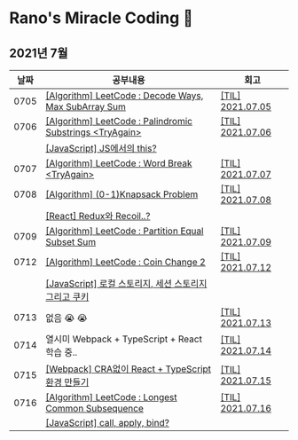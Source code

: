 # Rano's Miracle Coding 🦖

## 2021년 7월

| 날짜 | 공부내용                                                                                        | 회고                                                  |
| ---- | ----------------------------------------------------------------------------------------------- | ----------------------------------------------------- |
| 0705 | [[Algorithm] LeetCode : Decode Ways, Max SubArray Sum](https://codi-rano.tistory.com/126)       | [[TIL] 2021.07.05](https://codi-rano.tistory.com/128) |
| 0706 | [[Algorithm] LeetCode : Palindromic Substrings \<TryAgain\>](https://codi-rano.tistory.com/130) | [[TIL] 2021.07.06](https://codi-rano.tistory.com/131) |
|      | [[JavaScript] JS에서의 this?](https://codi-rano.tistory.com/129)                                |                                                       |
| 0707 | [[Algorithm] LeetCode : Word Break \<TryAgain\>](https://codi-rano.tistory.com/132)             | [[TIL] 2021.07.07](https://codi-rano.tistory.com/133) |
| 0708 | [[Algorithm] (0-1)Knapsack Problem](https://codi-rano.tistory.com/135)                          | [[TIL] 2021.07.08](https://codi-rano.tistory.com/136) |
|      | [[React] Redux와 Recoil..?](https://codi-rano.tistory.com/134)                                  |                                                       |
| 0709 | [[Algorithm] LeetCode : Partition Equal Subset Sum](https://codi-rano.tistory.com/137)          | [[TIL] 2021.07.09](https://codi-rano.tistory.com/138) |
| 0712 | [[Algorithm] LeetCode : Coin Change 2](https://codi-rano.tistory.com/141)                       | [[TIL] 2021.07.12](https://codi-rano.tistory.com/142) |
|      | [[JavaScript] 로컬 스토리지, 세션 스토리지 그리고 쿠키](https://codi-rano.tistory.com/140)      |                                                       |
| 0713 | 없음 😭 😭                                                                                      | [[TIL] 2021.07.13](https://codi-rano.tistory.com/143) |
| 0714 | 열시미 Webpack + TypeScript + React 학습 중..                                                   | [[TIL] 2021.07.14](https://codi-rano.tistory.com/144) |
| 0715 | [[Webpack] CRA없이 React + TypeScript 환경 만들기](https://codi-rano.tistory.com/145)           | [[TIL] 2021.07.15](https://codi-rano.tistory.com/146) |
| 0716 | [[Algorithm] LeetCode : Longest Common Subsequence](https://codi-rano.tistory.com/148)          | [[TIL] 2021.07.16](https://codi-rano.tistory.com/149) |
|      | [[JavaScript] call, apply, bind?](https://codi-rano.tistory.com/147)                            |                                                       |
